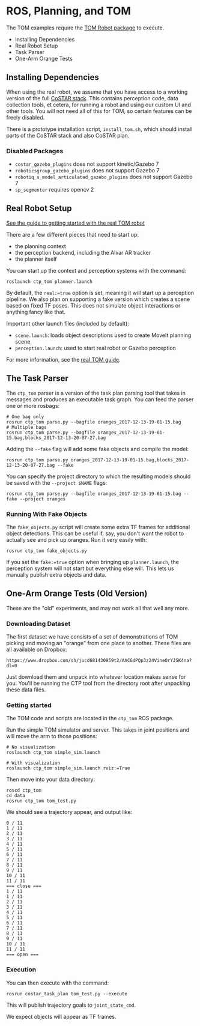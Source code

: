 
# ROS, Planning, and TOM

The TOM examples require the [TOM Robot package](https://github.com/cpaxton/tom_robot) to execute.

  - Installing Dependencies
  - Real Robot Setup
  - Task Parser
  - One-Arm Orange Tests

## Installing Dependencies

When using the real robot, we assume that you have access to a working version of the full [CoSTAR stack](https://github.com/cpaxton/costar_stack/). This contains perception code, data collection tools, et cetera, for running a robot and using our custom UI and other tools. You will not need all of this for TOM, so certain features can be freely disabled.

There is a prototype installation script, `install_tom.sh`, which should install parts of the CoSTAR stack and also CoSTAR plan.

### Disabled Packages

  - `costar_gazebo_plugins` does not support kinetic/Gazebo 7
  - `roboticsgroup_gazebo_plugins` does not support Gazebo 7
  - `robotiq_s_model_articulated_gazebo_plugins` does not support Gazebo 7
  - `sp_segmenter` requires opencv 2

## Real Robot Setup

[See the guide to getting started with the real TOM robot](tom_real_robot.md)

There are a few different pieces that need to start up:
  - the planning context
  - the perception backend, including the Alvar AR tracker
  - the planner itself

You can start up the context and perception systems with the command:
```
roslaunch ctp_tom planner.launch
```

By default, the `real:=true` option is set, meaning it will start up a perception pipeline. We also plan on supporting a fake version which creates a scene based on fixed TF poses. This does not simulate object interactions or anything fancy like that.

Important other launch files (included by default):
  - `scene.launch`: loads object descriptions used to create MoveIt planning scene
  - `perception.launch`: used to start real robot or Gazebo perception

For more information, see the [real TOM guide](tom_real_robot.md).

## The Task Parser

The `ctp_tom` parser is a version of the task plan parsing tool that takes in messages and produces an executable task graph. You can feed the parser one or more rosbags:

```
# One bag only
rosrun ctp_tom parse.py --bagfile oranges_2017-12-13-19-01-15.bag
# Multiple bags
rosrun ctp_tom parse.py --bagfile oranges_2017-12-13-19-01-15.bag,blocks_2017-12-13-20-07-27.bag
```

Adding the `--fake` flag will add some fake objects and compile the model:

```
rosrun ctp_tom parse.py oranges_2017-12-13-19-01-15.bag,blocks_2017-12-13-20-07-27.bag --fake
```

You can specify the project directory to which the resulting models should be saved with the `--project $NAME` flags:

```
rosrun ctp_tom parse.py --bagfile oranges_2017-12-13-19-01-15.bag --fake --project oranges
```

### Running With Fake Objects

The `fake_objects.py` script will create some extra TF frames for additional object detections. This can be useful if, say, you don't want the robot to actually see and pick up oranges. Run it very easily with:

```
rosrun ctp_tom fake_objects.py 
```

If you set the `fake:=true` option when bringing up `planner.launch`, the perception system will not start but everything else will. This lets us manually publish extra objects and data.

## One-Arm Orange Tests (Old Version)

These are the "old" experiments, and may not work all that well any more.

### Downloading Dataset

The first dataset we have consists of a set of demonstrations of TOM picking and moving an "orange" from one place to another. These files are all available on Dropbox:
```
https://www.dropbox.com/sh/jucd681430959t2/AACGdPQp3z24VineOrYJSK4na?dl=0
```

Just download them and unpack into whatever location makes sense for you. You'll be running the CTP tool from the directory root after unpacking these data files.

### Getting started

The TOM code and scripts are located in the `ctp_tom` ROS package.

Run the simple TOM simulator and server. This takes in joint positions and will move the arm to those positions:
```
# No visualization
roslaunch ctp_tom simple_sim.launch

# With visualization
roslaunch ctp_tom simple_sim.launch rviz:=True
```

Then move into your data directory:
```
roscd ctp_tom
cd data
rosrun ctp_tom tom_test.py
```

We should see a trajectory appear, and output like:

```
0 / 11
1 / 11
2 / 11
3 / 11
4 / 11
5 / 11
6 / 11
7 / 11
8 / 11
9 / 11
10 / 11
11 / 11
=== close ===
1 / 11
1 / 11
2 / 11
3 / 11
4 / 11
5 / 11
6 / 11
7 / 11
8 / 11
9 / 11
10 / 11
11 / 11
=== open ===
```

### Execution

You can then execute with the command:

```
rosrun costar_task_plan tom_test.py --execute
```

This will publish trajectory goals to `joint_state_cmd`.

We expect objects will appear as TF frames.
